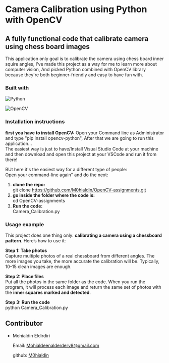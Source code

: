 # Camera Calibration using Python with OpenCV

## A fully functional code that calibrate camera using chess board images

This application only goal is to calibrate the camera using chess board inner squire angles, I've made this project as a way for me to learn more about computer vision, And picked Python combined with OpenCV library because they're both beginner-friendly and easy to have fun with.

### Built with
![Python](https://img.shields.io/badge/Python-3776AB?style=for-the-badge&logo=python&logoColor=white)

![OpenCV](https://img.shields.io/badge/OpenCV-5C3EE8?style=for-the-badge&logo=opencv&logoColor=white)

### Installation instructions

**first you have to install OpenCV:**
Open your Command line as Administrator and type "pip install opencv-python", After that we are going to run this application...  
The easiest way is just to have/Install Visual Studio Code at your machine and then download and open this project at your VSCode and run it from there!  

BUt here it's the easiest way for a different type of people:  
Open your command-line again" and do the next:  
1. **clone the repo:**  
   git clone https://github.com/M0hialdin/OpenCV-assignments.git  
2. **go inside the folder where the code is:**  
   cd OpenCV-assignments  
3. **Run the code:**  
   Camera_Calibration.py

### Usage example

This project does one thing only: **calibrating a camera using a chessboard pattern**. Here’s how to use it:

**Step 1: Take photos**  
Capture multiple photos of a real chessboard from different angles. The more images you take, the more accurate the calibration will be. Typically, 10–15 clean images are enough.

**Step 2: Place files**  
Put all the photos in the same folder as the code. When you run the program, it will process each image and return the same set of photos with the **inner squares marked and detected**.

**Step 3: Run the code**  
python Camera_Calibration.py

## Contributor
- Mohialdin Eldirdiri
  
  Email: Mohialdeenalderdery8@gmail.com
  
  github: [M0hialdin](https://github.com/M0hialdin)





